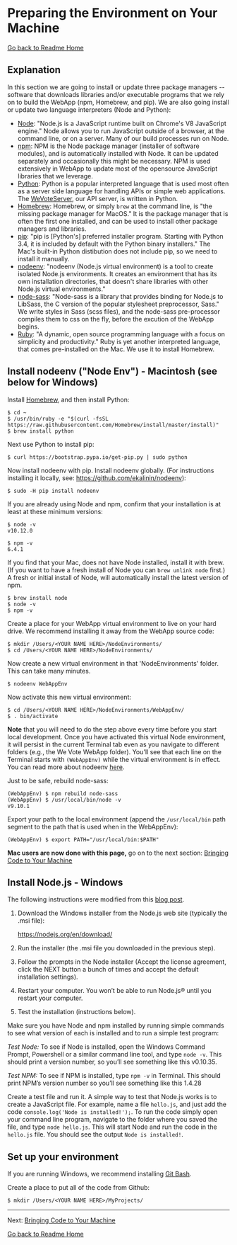 # Preparing the Environment on Your Machine
[Go back to Readme Home](../../README.md)

## Explanation

In this section we are going to install or update three package managers -- software that downloads libraries and/or executable programs that we rely on to build
the WebApp (npm, Homebrew, and pip).  We are also going install or update two language interpreters (Node and Python):
* [Node](https://nodejs.org/en/): "Node.js is a JavaScript runtime built on Chrome's V8 JavaScript engine."  Node allows you to run JavaScript outside of a browser, 
at the command line, or on a server.  Many of our build processes run on Node.
* [npm](https://www.npmjs.com/): NPM is the Node package manager (installer of software modules), and is automatically installed with Node.  It can be updated separately and occasionally 
this might be necessary.  NPM is used extensively in WebApp to update most of the opensource JavaScript libraries that we leverage.
* [Python](https://www.python.org/): Python is a popular interpreted language that is used most often as a server side language for handling APIs or simple web applications.  The [WeVoteServer](https://github.com/wevote/WeVoteServer), our API server, is written in Python.
* [Homebrew](https://brew.sh/): Homebrew, or simply `brew` at the command line, is "the missing package manager for MacOS."  It is the package manager that is often the
first one installed, and can be used to install other package managers and libraries.
* [pip](https://pip.pypa.io/en/stable/installing/): "pip is [Python's] preferred installer program. Starting with Python 3.4, it is included by default with the Python binary installers." 
The Mac's built-in Python distibution does not include pip, so we need to install it manually.
* [nodeenv](https://github.com/ekalinin/nodeenv): "nodeenv (Node.js virtual environment) is a tool to create isolated Node.js environments.
It creates an environment that has its own installation directories, that doesn't share libraries with other Node.js virtual environments."
* [node-sass](https://github.com/sass/node-sass): "Node-sass is a library that provides binding for Node.js to LibSass, the C version of the popular stylesheet preprocessor, Sass."  We write styles in Sass (scss files), and the node-sass pre-processor compiles them to css on the fly, before the excution of the WebApp begins.
* [Ruby](https://www.ruby-lang.org/en/): "A dynamic, open source programming language with a focus on simplicity and productivity."  Ruby is yet another interpreted language, that comes pre-installed on the Mac.  We use it to install Homebrew.

## Install nodeenv ("Node Env") - Macintosh (see below for Windows)

Install [Homebrew](https://brew.sh/), and then install Python:

    $ cd ~
    $ /usr/bin/ruby -e "$(curl -fsSL https://raw.githubusercontent.com/Homebrew/install/master/install)"
    $ brew install python

<!-- This failed on 3 Macs in a row for me, including a new out of the box Mac, let's skip the easy_install option, Steve April 2018 
</* First try to install PIP (a Python based package installer) with easy_install:

    $ cd ~
    $ curl https://bootstrap.pypa.io/ez_setup.py -o - | sudo python
    $ sudo easy_install pip
    
**Don't worry if easy_install fails, we can also install pip with Python:** 

**ONLY do the following step if easy_install didn't work,** -->

Next use Python to install pip:

    $ curl https://bootstrap.pypa.io/get-pip.py | sudo python

Now install nodeenv with pip. Install nodeenv globally. (For instructions installing it locally, see: https://github.com/ekalinin/nodeenv):

    $ sudo -H pip install nodeenv
    
If you are already using Node and npm, confirm that your installation is at least at these minimum
versions:

    $ node -v
    v10.12.0

    $ npm -v
    6.4.1
    
If you find that your Mac, does not have Node installed, install it with brew. (If you want to have
a fresh install of Node you can `brew unlink node` first.)  A fresh or initial install of Node,
will automatically install the latest version of npm.

    $ brew install node
    $ node -v
    $ npm -v

Create a place for your WebApp virtual environment to live on your hard drive. We recommend installing it away from the WebApp source code:

    $ mkdir /Users/<YOUR NAME HERE>/NodeEnvironments/
    $ cd /Users/<YOUR NAME HERE>/NodeEnvironments/

Now create a new virtual environment in that 'NodeEnvironments' folder. This can take many minutes.

    $ nodeenv WebAppEnv

Now activate this new virtual environment:

    $ cd /Users/<YOUR NAME HERE>/NodeEnvironments/WebAppEnv/
    $ . bin/activate

**Note** that you will need to do the step above every time before you start local development. Once you have activated this virtual Node environment, it will persist in the current Terminal tab even as you navigate to different folders (e.g., the We Vote WebApp folder). You'll see that each line on the Terminal starts with `(WebAppEnv)` while the virtual environment is in effect. You can read more about nodeenv [here](https://github.com/ekalinin/nodeenv).

Just to be safe, rebuild node-sass:

    (WebAppEnv) $ npm rebuild node-sass
    (WebAppEnv) $ /usr/local/bin/node -v
    v9.10.1
    
Export your path to the local environment (append the `/usr/local/bin` path segment to the path that is used when in the WebAppEnv):
    
    (WebAppEnv) $ export PATH="/usr/local/bin:$PATH"

**Mac users are now done with this page,** go on to the next section: [Bringing Code to Your Machine](CLONING_CODE.md)


## Install Node.js - Windows

The following instructions were modified from this [blog post](http://blog.teamtreehouse.com/install-node-js-npm-windows).

1. Download the Windows installer from the Node.js web site (typically the .msi file):

     https://nodejs.org/en/download/
     
2. Run the installer (the .msi file you downloaded in the previous step).

3. Follow the prompts in the Node installer (Accept the license agreement, click the NEXT button a bunch of times and accept the default installation settings).

4. Restart your computer. You won’t be able to run Node.js® until you restart your computer.

5. Test the installation (instructions below).

Make sure you have Node and npm installed by running simple commands to see what version of each is installed and to run a simple test program:

*Test Node:* To see if Node is installed, open the Windows Command Prompt, Powershell or a similar command line tool, and type `node -v`. This should print a version number, so you’ll see something like this v0.10.35.

*Test NPM:* To see if NPM is installed, type `npm -v` in Terminal. This should print NPM’s version number so you’ll see something like this 1.4.28

Create a test file and run it. A simple way to test that Node.js works is to create a JavaScript file. For example, name a file `hello.js`, and just add the code `console.log('Node is installed!');`. To run the code simply open your command line program, navigate to the folder where you saved the file, and type `node hello.js`. This will start Node and run the code in the `hello.js` file. You should see the output `Node is installed!`.

## Set up your environment

If you are running Windows, we recommend installing [Git Bash](https://git-scm.com/downloads).

Create a place to put all of the code from Github:

    $ mkdir /Users/<YOUR NAME HERE>/MyProjects/

---

Next: [Bringing Code to Your Machine](CLONING_CODE.md)

[Go back to Readme Home](../../README.md)

